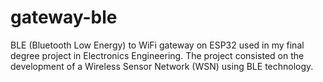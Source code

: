 # gateway-ble

BLE (Bluetooth Low Energy) to WiFi gateway on ESP32 used in my final degree project in Electronics Engineering. The project consisted on the development of a Wireless Sensor Network (WSN) using BLE technology.
